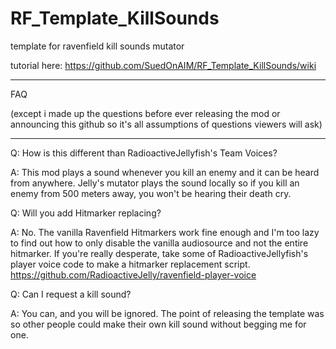 # RF_Template_KillSounds
template for ravenfield kill sounds mutator

tutorial here:
https://github.com/SuedOnAIM/RF_Template_KillSounds/wiki

___________________________________________________________
FAQ 

(except i made up the questions before ever releasing the mod or announcing this github so it's all assumptions of questions viewers will ask)
___________________________________________________________

Q: How is this different than RadioactiveJellyfish's Team Voices?

A: This mod plays a sound whenever you kill an enemy and it can be heard from anywhere. Jelly's mutator plays the sound locally so if you kill an enemy from 500 meters away, you won't be hearing their death cry.


Q: Will you add Hitmarker replacing?

A: No. The vanilla Ravenfield Hitmarkers work fine enough and I'm too lazy to find out how to only disable the vanilla audiosource and not the entire hitmarker. If you're really desperate, take some of RadioactiveJellyfish's player voice code to make a hitmarker replacement script. https://github.com/RadioactiveJelly/ravenfield-player-voice


Q: Can I request a kill sound?

A: You can, and you will be ignored. The point of releasing the template was so other people could make their own kill sound without begging me for one.

